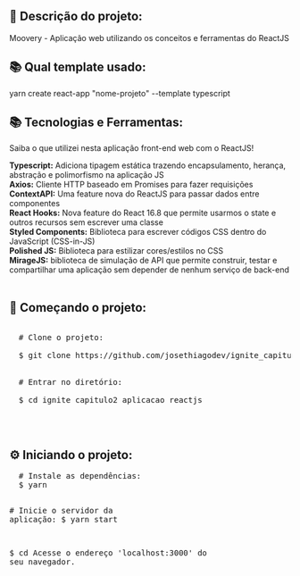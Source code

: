 <h2>📃 Descrição do projeto:</h2>
Moovery - Aplicação web utilizando os conceitos e ferramentas do ReactJS
<br>

<h2>📚 Qual template usado:</h2>
yarn create react-app "nome-projeto" --template typescript
<br>
<h2>📚 Tecnologias e Ferramentas:</h2>
Saiba o que utilizei nesta aplicação front-end web com o ReactJS!

<strong>Typescript:</strong> Adiciona tipagem estática trazendo encapsulamento, herança, abstração e polimorfismo na aplicação JS
<br>
<strong>Axios:</strong> Cliente HTTP baseado em Promises para fazer requisições
<br>
<strong>ContextAPI:</strong> Uma feature nova do ReactJS para passar dados entre componentes
<br>
<strong>React Hooks:</strong> Nova feature do React 16.8 que permite usarmos o state e outros recursos sem escrever uma classe
<br>
<strong>Styled Components:</strong> Biblioteca para escrever códigos CSS dentro do JavaScript (CSS-in-JS)
<br>
<strong>Polished JS:</strong> Biblioteca para estilizar cores/estilos no CSS
<br>
<strong>MirageJS:</strong> biblioteca de simulação de API que permite construir, testar e compartilhar uma aplicação sem depender de nenhum serviço de back-end
<br><br>

<h2>🚀 Começando o projeto:</h2>
<pre>
  <span class="pl-c">
  <span class="pl-c">#</span> Clone o projeto:
  </span>
  $ git clone https://github.com/josethiagodev/ignite_capitulo2_aplicacao_web_reactjs.git

  <span class="pl-c">
  <span class="pl-c">#</span> Entrar no diretório:
  </span>
  $ <span class="pl-c1">cd</span> ignite_capitulo2_aplicacao_reactjs
</pre>
<br><br>

<h2>⚙️ Iniciando o projeto:</h2>
<pre>
  <span><span class="pl-c">#</span> Instale as dependências:</span>
  $ yarn

  <span><span class="pl-c">#</span> Inicie o servidor da aplicação:</span>
  $ yarn start

  $ <span class="pl-c1">cd</span> Acesse o endereço 'localhost:3000' do seu navegador. 

</pre>